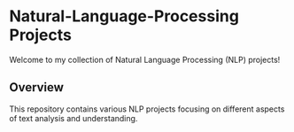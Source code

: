 
# Natural-Language-Processing Projects

Welcome to my collection of Natural Language Processing (NLP) projects!

## Overview

This repository contains various NLP projects focusing on different aspects of text analysis and understanding.
